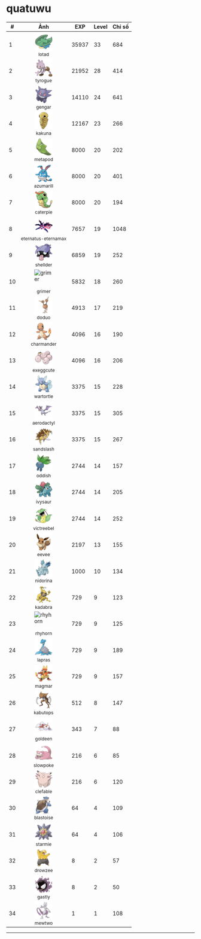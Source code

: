 # quatuwu
| # | Ảnh | EXP | Level | Chỉ số |
|---|---|---|---|---|
| 1 | <div style="display:flex;flex-direction:column;align-items:center;gap:2px;"><img src="https://raw.githubusercontent.com/PokeAPI/sprites/master/sprites/pokemon/other/official-artwork/270.png" alt="lotad" width="50" height="50"><span style="font-size:12px;line-height:1.1;text-align:center;word-break:break-word;">lotad</span></div> | 35937 | 33 | 684 |
| 2 | <div style="display:flex;flex-direction:column;align-items:center;gap:2px;"><img src="https://raw.githubusercontent.com/PokeAPI/sprites/master/sprites/pokemon/other/official-artwork/236.png" alt="tyrogue" width="50" height="50"><span style="font-size:12px;line-height:1.1;text-align:center;word-break:break-word;">tyrogue</span></div> | 21952 | 28 | 414 |
| 3 | <div style="display:flex;flex-direction:column;align-items:center;gap:2px;"><img src="https://raw.githubusercontent.com/PokeAPI/sprites/master/sprites/pokemon/other/official-artwork/94.png" alt="gengar" width="50" height="50"><span style="font-size:12px;line-height:1.1;text-align:center;word-break:break-word;">gengar</span></div> | 14110 | 24 | 641 |
| 4 | <div style="display:flex;flex-direction:column;align-items:center;gap:2px;"><img src="https://raw.githubusercontent.com/PokeAPI/sprites/master/sprites/pokemon/other/official-artwork/14.png" alt="kakuna" width="50" height="50"><span style="font-size:12px;line-height:1.1;text-align:center;word-break:break-word;">kakuna</span></div> | 12167 | 23 | 266 |
| 5 | <div style="display:flex;flex-direction:column;align-items:center;gap:2px;"><img src="https://raw.githubusercontent.com/PokeAPI/sprites/master/sprites/pokemon/other/official-artwork/11.png" alt="metapod" width="50" height="50"><span style="font-size:12px;line-height:1.1;text-align:center;word-break:break-word;">metapod</span></div> | 8000 | 20 | 202 |
| 6 | <div style="display:flex;flex-direction:column;align-items:center;gap:2px;"><img src="https://raw.githubusercontent.com/PokeAPI/sprites/master/sprites/pokemon/other/official-artwork/184.png" alt="azumarill" width="50" height="50"><span style="font-size:12px;line-height:1.1;text-align:center;word-break:break-word;">azumarill</span></div> | 8000 | 20 | 401 |
| 7 | <div style="display:flex;flex-direction:column;align-items:center;gap:2px;"><img src="https://raw.githubusercontent.com/PokeAPI/sprites/master/sprites/pokemon/other/official-artwork/10.png" alt="caterpie" width="50" height="50"><span style="font-size:12px;line-height:1.1;text-align:center;word-break:break-word;">caterpie</span></div> | 8000 | 20 | 194 |
| 8 | <div style="display:flex;flex-direction:column;align-items:center;gap:2px;"><img src="https://raw.githubusercontent.com/PokeAPI/sprites/master/sprites/pokemon/other/official-artwork/10190.png" alt="eternatus-eternamax" width="50" height="50"><span style="font-size:12px;line-height:1.1;text-align:center;word-break:break-word;">eternatus-eternamax</span></div> | 7657 | 19 | 1048 |
| 9 | <div style="display:flex;flex-direction:column;align-items:center;gap:2px;"><img src="https://raw.githubusercontent.com/PokeAPI/sprites/master/sprites/pokemon/other/official-artwork/90.png" alt="shellder" width="50" height="50"><span style="font-size:12px;line-height:1.1;text-align:center;word-break:break-word;">shellder</span></div> | 6859 | 19 | 252 |
| 10 | <div style="display:flex;flex-direction:column;align-items:center;gap:2px;"><img src="https://raw.githubusercontent.com/PokeAPI/sprites/master/sprites/pokemon/other/official-artwork/88.png" alt="grimer" width="50" height="50"><span style="font-size:12px;line-height:1.1;text-align:center;word-break:break-word;">grimer</span></div> | 5832 | 18 | 260 |
| 11 | <div style="display:flex;flex-direction:column;align-items:center;gap:2px;"><img src="https://raw.githubusercontent.com/PokeAPI/sprites/master/sprites/pokemon/other/official-artwork/84.png" alt="doduo" width="50" height="50"><span style="font-size:12px;line-height:1.1;text-align:center;word-break:break-word;">doduo</span></div> | 4913 | 17 | 219 |
| 12 | <div style="display:flex;flex-direction:column;align-items:center;gap:2px;"><img src="https://raw.githubusercontent.com/PokeAPI/sprites/master/sprites/pokemon/other/official-artwork/4.png" alt="charmander" width="50" height="50"><span style="font-size:12px;line-height:1.1;text-align:center;word-break:break-word;">charmander</span></div> | 4096 | 16 | 190 |
| 13 | <div style="display:flex;flex-direction:column;align-items:center;gap:2px;"><img src="https://raw.githubusercontent.com/PokeAPI/sprites/master/sprites/pokemon/other/official-artwork/102.png" alt="exeggcute" width="50" height="50"><span style="font-size:12px;line-height:1.1;text-align:center;word-break:break-word;">exeggcute</span></div> | 4096 | 16 | 206 |
| 14 | <div style="display:flex;flex-direction:column;align-items:center;gap:2px;"><img src="https://raw.githubusercontent.com/PokeAPI/sprites/master/sprites/pokemon/other/official-artwork/8.png" alt="wartortle" width="50" height="50"><span style="font-size:12px;line-height:1.1;text-align:center;word-break:break-word;">wartortle</span></div> | 3375 | 15 | 228 |
| 15 | <div style="display:flex;flex-direction:column;align-items:center;gap:2px;"><img src="https://raw.githubusercontent.com/PokeAPI/sprites/master/sprites/pokemon/other/official-artwork/142.png" alt="aerodactyl" width="50" height="50"><span style="font-size:12px;line-height:1.1;text-align:center;word-break:break-word;">aerodactyl</span></div> | 3375 | 15 | 305 |
| 16 | <div style="display:flex;flex-direction:column;align-items:center;gap:2px;"><img src="https://raw.githubusercontent.com/PokeAPI/sprites/master/sprites/pokemon/other/official-artwork/28.png" alt="sandslash" width="50" height="50"><span style="font-size:12px;line-height:1.1;text-align:center;word-break:break-word;">sandslash</span></div> | 3375 | 15 | 267 |
| 17 | <div style="display:flex;flex-direction:column;align-items:center;gap:2px;"><img src="https://raw.githubusercontent.com/PokeAPI/sprites/master/sprites/pokemon/other/official-artwork/43.png" alt="oddish" width="50" height="50"><span style="font-size:12px;line-height:1.1;text-align:center;word-break:break-word;">oddish</span></div> | 2744 | 14 | 157 |
| 18 | <div style="display:flex;flex-direction:column;align-items:center;gap:2px;"><img src="https://raw.githubusercontent.com/PokeAPI/sprites/master/sprites/pokemon/other/official-artwork/2.png" alt="ivysaur" width="50" height="50"><span style="font-size:12px;line-height:1.1;text-align:center;word-break:break-word;">ivysaur</span></div> | 2744 | 14 | 205 |
| 19 | <div style="display:flex;flex-direction:column;align-items:center;gap:2px;"><img src="https://raw.githubusercontent.com/PokeAPI/sprites/master/sprites/pokemon/other/official-artwork/71.png" alt="victreebel" width="50" height="50"><span style="font-size:12px;line-height:1.1;text-align:center;word-break:break-word;">victreebel</span></div> | 2744 | 14 | 252 |
| 20 | <div style="display:flex;flex-direction:column;align-items:center;gap:2px;"><img src="https://raw.githubusercontent.com/PokeAPI/sprites/master/sprites/pokemon/other/official-artwork/133.png" alt="eevee" width="50" height="50"><span style="font-size:12px;line-height:1.1;text-align:center;word-break:break-word;">eevee</span></div> | 2197 | 13 | 155 |
| 21 | <div style="display:flex;flex-direction:column;align-items:center;gap:2px;"><img src="https://raw.githubusercontent.com/PokeAPI/sprites/master/sprites/pokemon/other/official-artwork/30.png" alt="nidorina" width="50" height="50"><span style="font-size:12px;line-height:1.1;text-align:center;word-break:break-word;">nidorina</span></div> | 1000 | 10 | 134 |
| 22 | <div style="display:flex;flex-direction:column;align-items:center;gap:2px;"><img src="https://raw.githubusercontent.com/PokeAPI/sprites/master/sprites/pokemon/other/official-artwork/64.png" alt="kadabra" width="50" height="50"><span style="font-size:12px;line-height:1.1;text-align:center;word-break:break-word;">kadabra</span></div> | 729 | 9 | 123 |
| 23 | <div style="display:flex;flex-direction:column;align-items:center;gap:2px;"><img src="https://raw.githubusercontent.com/PokeAPI/sprites/master/sprites/pokemon/other/official-artwork/111.png" alt="rhyhorn" width="50" height="50"><span style="font-size:12px;line-height:1.1;text-align:center;word-break:break-word;">rhyhorn</span></div> | 729 | 9 | 125 |
| 24 | <div style="display:flex;flex-direction:column;align-items:center;gap:2px;"><img src="https://raw.githubusercontent.com/PokeAPI/sprites/master/sprites/pokemon/other/official-artwork/131.png" alt="lapras" width="50" height="50"><span style="font-size:12px;line-height:1.1;text-align:center;word-break:break-word;">lapras</span></div> | 729 | 9 | 189 |
| 25 | <div style="display:flex;flex-direction:column;align-items:center;gap:2px;"><img src="https://raw.githubusercontent.com/PokeAPI/sprites/master/sprites/pokemon/other/official-artwork/126.png" alt="magmar" width="50" height="50"><span style="font-size:12px;line-height:1.1;text-align:center;word-break:break-word;">magmar</span></div> | 729 | 9 | 157 |
| 26 | <div style="display:flex;flex-direction:column;align-items:center;gap:2px;"><img src="https://raw.githubusercontent.com/PokeAPI/sprites/master/sprites/pokemon/other/official-artwork/141.png" alt="kabutops" width="50" height="50"><span style="font-size:12px;line-height:1.1;text-align:center;word-break:break-word;">kabutops</span></div> | 512 | 8 | 147 |
| 27 | <div style="display:flex;flex-direction:column;align-items:center;gap:2px;"><img src="https://raw.githubusercontent.com/PokeAPI/sprites/master/sprites/pokemon/other/official-artwork/118.png" alt="goldeen" width="50" height="50"><span style="font-size:12px;line-height:1.1;text-align:center;word-break:break-word;">goldeen</span></div> | 343 | 7 | 88 |
| 28 | <div style="display:flex;flex-direction:column;align-items:center;gap:2px;"><img src="https://raw.githubusercontent.com/PokeAPI/sprites/master/sprites/pokemon/other/official-artwork/79.png" alt="slowpoke" width="50" height="50"><span style="font-size:12px;line-height:1.1;text-align:center;word-break:break-word;">slowpoke</span></div> | 216 | 6 | 85 |
| 29 | <div style="display:flex;flex-direction:column;align-items:center;gap:2px;"><img src="https://raw.githubusercontent.com/PokeAPI/sprites/master/sprites/pokemon/other/official-artwork/36.png" alt="clefable" width="50" height="50"><span style="font-size:12px;line-height:1.1;text-align:center;word-break:break-word;">clefable</span></div> | 216 | 6 | 120 |
| 30 | <div style="display:flex;flex-direction:column;align-items:center;gap:2px;"><img src="https://raw.githubusercontent.com/PokeAPI/sprites/master/sprites/pokemon/other/official-artwork/9.png" alt="blastoise" width="50" height="50"><span style="font-size:12px;line-height:1.1;text-align:center;word-break:break-word;">blastoise</span></div> | 64 | 4 | 109 |
| 31 | <div style="display:flex;flex-direction:column;align-items:center;gap:2px;"><img src="https://raw.githubusercontent.com/PokeAPI/sprites/master/sprites/pokemon/other/official-artwork/121.png" alt="starmie" width="50" height="50"><span style="font-size:12px;line-height:1.1;text-align:center;word-break:break-word;">starmie</span></div> | 64 | 4 | 106 |
| 32 | <div style="display:flex;flex-direction:column;align-items:center;gap:2px;"><img src="https://raw.githubusercontent.com/PokeAPI/sprites/master/sprites/pokemon/other/official-artwork/96.png" alt="drowzee" width="50" height="50"><span style="font-size:12px;line-height:1.1;text-align:center;word-break:break-word;">drowzee</span></div> | 8 | 2 | 57 |
| 33 | <div style="display:flex;flex-direction:column;align-items:center;gap:2px;"><img src="https://raw.githubusercontent.com/PokeAPI/sprites/master/sprites/pokemon/other/official-artwork/92.png" alt="gastly" width="50" height="50"><span style="font-size:12px;line-height:1.1;text-align:center;word-break:break-word;">gastly</span></div> | 8 | 2 | 50 |
| 34 | <div style="display:flex;flex-direction:column;align-items:center;gap:2px;"><img src="https://raw.githubusercontent.com/PokeAPI/sprites/master/sprites/pokemon/other/official-artwork/150.png" alt="mewtwo" width="50" height="50"><span style="font-size:12px;line-height:1.1;text-align:center;word-break:break-word;">mewtwo</span></div> | 1 | 1 | 108 |

---

